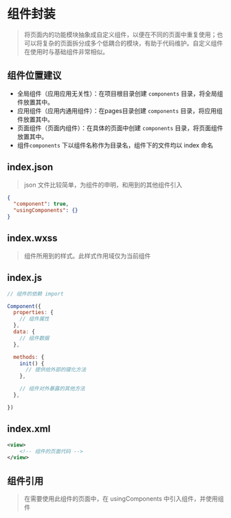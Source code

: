 # 组件封装

> 将页面内的功能模块抽象成自定义组件，以便在不同的页面中重复使用；也可以将复杂的页面拆分成多个低耦合的模块，有助于代码维护。自定义组件在使用时与基础组件非常相似。

## 组件位置建议

- 全局组件（应用应用无关性）：在项目根目录创建 `components` 目录，将全局组件放置其中。
- 应用组件（应用内通用组件）：在pages目录创建 `components` 目录，将应用组件放置其中。
- 页面组件（页面内组件）：在具体的页面中创建 `components` 目录，将页面组件放置其中。
- 组件`components` 下以组件名称作为目录名，组件下的文件均以 index 命名

## index.json
> json 文件比较简单，为组件的申明，和用到的其他组件引入

```json
{
  "component": true,
  "usingComponents": {}
}
```

## index.wxss
> 组件所用到的样式。此样式作用域仅为当前组件

## index.js

```js
// 组件的依赖 import

Component({
  properties: {
    // 组件属性
  },
  data: {
    // 组件数据
  },

  methods: {
    init() {
      // 提供给外部的寝化方法
    },

    // 组件对外暴露的其他方法
  },

})
```


## index.xml
```xml
<view>
    <!-- 组件的页面代码 -->
</view>
```


## 组件引用

> 在需要使用此组件的页面中，在 usingComponents 中引入组件，并使用组件

